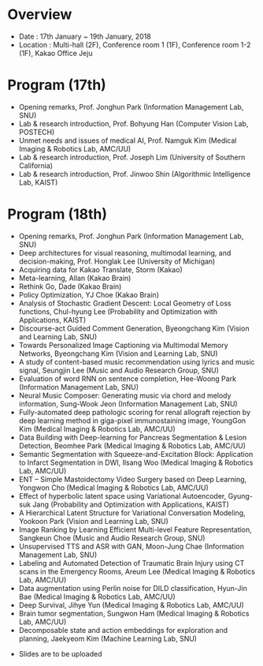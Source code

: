 # Overview
* Date : 17th January ~ 19th January, 2018
* Location : Multi-hall (2F), Conference room 1 (1F), Conference room 1-2 (1F), Kakao Office Jeju

# Program (17th)
* Opening remarks, Prof. Jonghun Park (Information Management Lab, SNU)
* Lab & research introduction, Prof. Bohyung Han (Computer Vision Lab, POSTECH)
* Unmet needs and issues of medical AI, Prof. Namguk Kim (Medical Imaging & Robotics Lab, AMC/UU)
* Lab & research introduction, Prof. Joseph Lim (University of Southern California)
* Lab & research introduction, Prof. Jinwoo Shin (Algorithmic Intelligence Lab, KAIST)

# Program (18th)
* Opening remarks, Prof. Jonghun Park (Information Management Lab, SNU)
* Deep architectures for visual reasoning, multimodal learning, and decision-making, Prof. Honglak Lee (University of Michigan)
* Acquiring data for Kakao Translate, Storm (Kakao)
* Meta-learning, Allan (Kakao Brain)
* Rethink Go, Dade (Kakao Brain)
* Policy Optimization, YJ Choe (Kakao Brain)
* Analysis of Stochastic Gradient Descent: Local Geometry of Loss functions, Chul-hyung Lee (Probability and Optimization with Applications, KAIST)
* Discourse-act Guided Comment Generation, Byeongchang Kim (Vision and Learning Lab, SNU)
* Towards Personalized Image Captioning via Multimodal Memory Networks, Byeongchang Kim (Vision and Learning Lab, SNU)
* A study of content-based music recommendation using lyrics and music signal, Seungjin Lee (Music and Audio Research Group, SNU)
* Evaluation of word RNN on sentence completion, Hee-Woong Park (Information Management Lab, SNU)
* Neural Music Composer: Generating music via chord and melody information, Sung-Wook Jeon (Information Management Lab, SNU)
* Fully-automated deep pathologic scoring for renal allograft rejection by deep learning method in giga-pixel immunostaining image, YoungGon Kim (Medical Imaging & Robotics Lab, AMC/UU)
* Data Building with Deep-learning for Pancreas Segmentation & Lesion Detection, Beomhee Park (Medical Imaging & Robotics Lab, AMC/UU)
* Semantic Segmentation with Squeeze-and-Excitation Block: Application to Infarct Segmentation in DWI, Ilsang Woo (Medical Imaging & Robotics Lab, AMC/UU)
* ENT – Simple Mastoidectomy Video Surgery based on Deep Learning, Yongwon Cho (Medical Imaging & Robotics Lab, AMC/UU)
* Effect of hyperbolic latent space using Variational Autoencoder, Gyung-suk Jang (Probability and Optimization with Applications, KAIST)
* A Hierarchical Latent Structure for Variational Conversation Modeling, Yookoon Park (Vision and Learning Lab, SNU)
* Image Ranking by Learning Efficient Multi-level Feature Representation, Sangkeun Choe (Music and Audio Research Group, SNU)
* Unsupervised TTS and ASR with GAN, Moon-Jung Chae (Information Management Lab, SNU)
* Labeling and Automated Detection of Traumatic Brain Injury using CT scans in the Emergency Rooms, Areum Lee (Medical Imaging & Robotics Lab, AMC/UU)
* Data augmentation using Perlin noise for DILD classification, Hyun-Jin Bae (Medical Imaging & Robotics Lab, AMC/UU)
* Deep Survival, Jihye Yun (Medical Imaging & Robotics Lab, AMC/UU)
* Brain tumor segmentation, Sungwon Ham (Medical Imaging & Robotics Lab, AMC/UU)
* Decomposable state and action embeddings for exploration and planning, Jaekyeom Kim (Machine Learning Lab, SNU)

- Slides are to be uploaded
